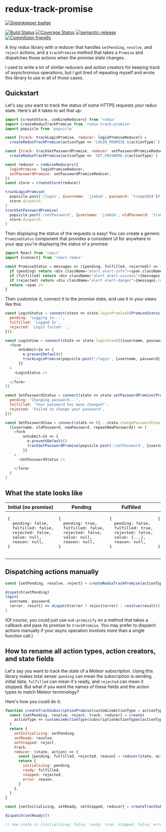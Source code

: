 # redux-track-promise

[![Greenkeeper badge](https://badges.greenkeeper.io/jedwards1211/redux-track-promise.svg)](https://greenkeeper.io/)

[![Build Status](https://travis-ci.org/jedwards1211/redux-track-promise.svg?branch=master)](https://travis-ci.org/jedwards1211/redux-track-promise)
[![Coverage Status](https://coveralls.io/repos/github/jedwards1211/redux-track-promise/badge.svg?branch=master)](https://coveralls.io/github/jedwards1211/redux-track-promise?branch=master)
[![semantic-release](https://img.shields.io/badge/%20%20%F0%9F%93%A6%F0%9F%9A%80-semantic--release-e10079.svg)](https://github.com/semantic-release/semantic-release)
[![Commitizen friendly](https://img.shields.io/badge/commitizen-friendly-brightgreen.svg)](http://commitizen.github.io/cz-cli/)

A tiny redux library with a reducer that handles `setPending`, `resolve`, and `reject` actions, and a `trackPromise`
method that takes a `Promise` and dispatches those actions when the promise state changes.

I used to write a lot of similar reducers and action creators for keeping track of asynchronous operations, but I got
tired of repeating myself and wrote this library to use in all of those cases.

## Quickstart

Let's say you want to track the status of some HTTPS requests your redux state.  Here's all it takes to set that up:

```js
import {createStore, combineReducers} from 'redux'
import createReduxTrackPromise from 'redux-track-promise'
import popsicle from 'popsicle'

const {track: trackLoginPromise, reducer: loginPromiseReducer} =
  createReduxTrackPromise(actionType => `LOGIN_PROMISE.${actionType}`)

const {track: trackSetPasswordPromise, reducer: setPasswordPromiseReducer} =
  createReduxTrackPromise(actionType => `SET_PASSWORD.${actionType}`)

const reducer = combineReducers({
  loginPromise: loginPromiseReducer,
  setPasswordPromise: setPasswordPromiseReducer,
})
const store = createStore(reducer)

trackLoginPromise(
  popsicle.post('/login', {username: 'jimbob', password: 'trump2024'}),
  store.dispatch
)
trackSetPasswordPromise(
  popsicle.post('/setPassword', {username: 'jimbob', oldPassword: 'trump2024', password: 'lordcuckifer'}),
  store.dispatch
)
```

Then displaying the status of the requests is easy!  You can create a generic `PromiseStatus` component that provides
a consistent UI for anywhere in your app you're displaying the status of a promise:

```js
import React from 'react'
import {connect} from 'react-redux'

const PromiseStatus = messages => ({pending, fulfilled, rejected}) => {
  if (pending) return <div className="alert alert-info"><span className="spinner"> {messages.pending}</div>
  if (fulfilled) return <div className="alert alert-success">{messages.fulfilled}</div>
  if (rejected) return <div className="alert alert-danger">{messages.rejected} {reason.message}</div>
  return <span />
}
```

Then customize it, connect it to the promise state, and use it in your views like this:

```js
const LoginStatus = connect(state => state.loginPromise)(PromiseStatus({
  pending: 'Logging in...',
  fulfilled: 'Logged In',
  rejected: 'Login failed: ',
}))

const LoginView = connect(state => state.loginView)(({username, password, dispatch}) => (
  <form
      onSubmit={e => {
        e.preventDefault()
        trackLoginPromise(popsicle.post('/login', {username, password}), dispatch)
      }}
  >
    <LoginStatus />
    ...
  </form>
))

const SetPasswordStatus = connect(state => state.setPasswordPromise(PromiseStatus({
  pending: 'Changing password...',
  fulfilled: 'Your password has been changed!',
  rejected: 'Failed to change your password',
}))

const SetPasswordView = connect(state => ({...state.changePasswordView, username: state.username}))(
  ({username, oldPassword, newPassword, repeatNewPassword}) => (
    <form
        onSubmit={e => {
          e.preventDefault()
          trackSetPasswordPromise(popsicle.post('/setPassword', {username, oldPassword, newPassword}), store.dispatch)
        }}
    >
      <SetPasswordStatus />
      ...
    </form>
  )
)
```

## What the state looks like

<table>
  <thead>
    <tr>
      <th>Initial (no promise)</th>
      <th>Pending</th>
      <th>Fulfilled</th>
      <th>Rejected</th>
    </tr>
  </thead>
  <tbody>
    <tr>
      <td>
        <div class="highlight highlight-source-js"><pre>
{
  pending: false,
  fulfilled: false,
  rejected: false,
  value: null,
  reason: null,
}
        </pre></div>
      </td>
      <td>
        <div class="highlight highlight-source-js"><pre>
{
  pending: true,
  fulfilled: false,
  rejected: false,
  value: null,
  reason: null,
}
        </pre></div>
      </td>
      <td>
        <div class="highlight highlight-source-js"><pre>
{
  pending: false,
  fulfilled: true,
  rejected: false,
  value: {...},
  reason: null,
}
        </pre></div>
      </td>
      <td>
        <div class="highlight highlight-source-js"><pre>
{
  pending: false,
  fulfilled: false,
  rejected: true,
  value: null,
  reason: Error(...),
}
        </pre></div>
      </td>
    </tr>
  </tbody>
</table>

## Dispatching actions manually

```js
const {setPending, resolve, reject} = createReduxTrackPromise(actionType => `LOGIN_PROMISE.${actionType}`)

dispatch(setPending)
login(
  username, password,
  (error, result) => dispatch(error ? reject(error) : resolve(result))
)
```

(Of course, you could just use `es6-promisify` on a method that takes a callback and pass its promise to
`trackPromise`.  You may prefer to dispatch actions manually if your async operation involves more than a single
function call.)

## How to rename all action types, action creators, and state fields

Let's say you want to track the state of a Meteor subscription.  Using this library makes total sense: `pending`
can mean the subscription is sending initial data, `fulfilled` can mean it's ready, and `rejected` can mean it stopped.
But what if you want the names of these fields and the action types to match Meteor terminology?

Here's how you could do it:

```js
function createTrackSubscriptionPromise(customizeActionType = actionType => actionType) {
  const {setPending, resolve, reject, track, reducer} = create(
    actionType => customizeActionType(subscriptionActionTypes[actionType])
  )
  return {
    setInitializing: setPending,
    setReady: resolve,
    setStopped: reject,
    track,
    reducer: (state, action) => {
      const {pending, fulfilled, rejected, reason} = reducer(state, action)
      return {
        initializing: pending,
        ready: fulfilled,
        stopped: rejected,
        error: reason,
      }
    },
  }
}

const {setInitializing, setReady, setStopped, reducer} = createTrackSubscriptionPromise(actionType => `@@test/${actionType}`)

dispatch(setReady())

// now state is {initializing: false, ready: true, stopped: false, error: null}
```

